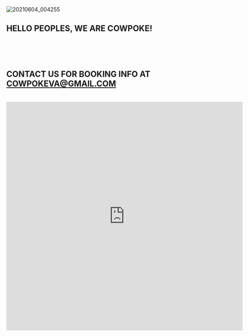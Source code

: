 ![20210604_004255](https://user-images.githubusercontent.com/85310685/120841281-4ec0d480-c539-11eb-9292-b801ec3f97d1.jpg)

## HELLO PEOPLES, WE ARE COWPOKE!
<br>

<img class = "Kalman" source= "https://user-images.githubusercontent.com/85310685/122122062-51a1ac00-cdfa-11eb-864c-96b7457acde4.jpg"></img>
<img class = "Chris" source= "https://user-images.githubusercontent.com/85310685/122122068-52d2d900-cdfa-11eb-850d-60fbf4c1b94a.jpg"></img>
<img class = "Brian" source= "https://user-images.githubusercontent.com/85310685/122122072-536b6f80-cdfa-11eb-90ac-7a9139ee3341.jpg"></img>



## CONTACT US FOR BOOKING INFO AT COWPOKEVA@GMAIL.COM 
<br>
<div class="responsive-iframe-container big-container">
<iframe src="https://calendar.google.com/calendar/embed?height=600&amp;wkst=1&amp;bgcolor=%23ffffff&amp;ctz=America%2FNew_York&amp;src=Y293cG9rZXZhQGdtYWlsLmNvbQ&amp;color=%23039BE5&amp;showTz=0&amp;showCalendars=0&amp;showTabs=0&amp;showPrint=0&amp;showTitle=0" style="border-width:0" width="620" height="600" frameborder="0" scrolling="no"></iframe>
</div>
<br>

